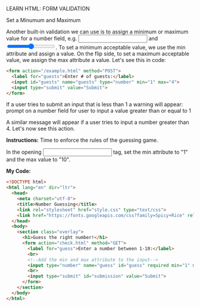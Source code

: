 LEARN HTML: FORM VALIDATION

Set a Minumum and Maximum

Another built-in validation we can use is to assign a minimum or maximum value for a number field, e.g. <input type="number"> and <input type="range">. To set a minimum acceptable value, we use the min attribute and assign a value. On the flip side, to set a maximum acceptable value, we assign the max attribute a value. Let's see this in code:
```html
<form action="/example.html" method="POST">
  <label for="guests">Enter # of guests:</label>
  <input id="guests" name="guests" type="number" min="1" max="4">
  <input type="submit" value="Submit">
</form>
```
If a user tries to submit an input that is less than 1 a warning will appear: prompt on a number field for user to input a value greater than or equal to 1

A similar message will appear if a user tries to input a number greater than 4. Let's now see this action.

**Instructions:**
Time to enforce the rules of the guessing game.

In the opening <input> tag, set the min attribute to "1" and the max value to "10".

**My Code:**
```html
<!DOCTYPE html>
<html lang="en" dir="ltr">
  <head>
    <meta charset="utf-8">
    <title>Number Guessing</title>
    <link rel="stylesheet" href="style.css" type="text/css">
    <link href="https://fonts.googleapis.com/css?family=Spicy+Rice" rel="stylesheet">
  </head>
  <body>
    <section class="overlay">
      <h1>Guess the right number!</h1>
      <form action="check.html" method="GET">
        <label for="guess">Enter a number between 1-10:</label>
        <br>
        <!--Add the min and max attribute to the input-->
        <input type="number" name="guess" id="guess" required min="1" max="10">
        <br>
        <input type="submit" id="submission" value="Submit">
      </form>
    </section>
  </body>
</html>
```
